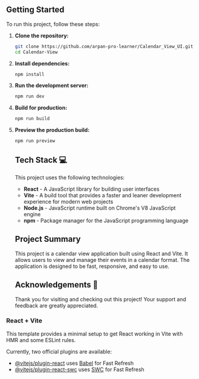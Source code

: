 
## Getting Started

To run this project, follow these steps:

1. **Clone the repository:**
    ```sh
    git clone https://github.com/arpan-pro-learner/Calendar_View_UI.git
    cd Calendar-View
    ```

2. **Install dependencies:**
    ```sh
    npm install
    ```

3. **Run the development server:**
    ```sh
    npm run dev
    ```

4. **Build for production:**
    ```sh
    npm run build
    ```

5. **Preview the production build:**
    ```sh
    npm run preview
    ```

    ## Tech Stack 💻

    This project uses the following technologies:

    - **React** - A JavaScript library for building user interfaces
    - **Vite** - A build tool that provides a faster and leaner development experience for modern web projects
    - **Node.js** - JavaScript runtime built on Chrome's V8 JavaScript engine
    - **npm** - Package manager for the JavaScript programming language

    ## Project Summary

    This project is a calendar view application built using React and Vite. It allows users to view and manage their events in a calendar format. The application is designed to be fast, responsive, and easy to use.

    ## Acknowledgements 🙏

    Thank you for visiting and checking out this project! Your support and feedback are greatly appreciated.


### React + Vite

This template provides a minimal setup to get React working in Vite with HMR and some ESLint rules.

Currently, two official plugins are available:

- [@vitejs/plugin-react](https://github.com/vitejs/vite-plugin-react/blob/main/packages/plugin-react/README.md) uses [Babel](https://babeljs.io/) for Fast Refresh
- [@vitejs/plugin-react-swc](https://github.com/vitejs/vite-plugin-react-swc) uses [SWC](https://swc.rs/) for Fast Refresh
